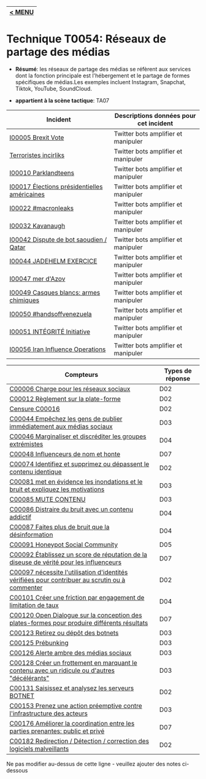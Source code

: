 |[< MENU](../../README.md)|
|---|
# Technique T0054: Réseaux de partage des médias

* **Résumé**: les réseaux de partage des médias se réfèrent aux services dont la fonction principale est l'hébergement et le partage de formes spécifiques de médias.Les exemples incluent Instagram, Snapchat, Tiktok, YouTube, SoundCloud.

* **appartient à la scène tactique**: TA07


|Incident |Descriptions données pour cet incident |
|-------- |-------------------- |
|[I00005 Brexit Vote](../generated_pages/incidents/I00005.md) |Twitter bots amplifier et manipuler |
|[Terroristes incirliks](../generated_pages/incidents/I00007.md) |Twitter bots amplifier et manipuler |
|[I00010 Parklandteens](../generated_pages/incidents/I00010.md) |Twitter bots amplifier et manipuler |
|[I00017 Élections présidentielles américaines](../generated_pages/incidents/I00017.md) |Twitter bots amplifier et manipuler |
|[I00022 #macronleaks](../generated_pages/incidents/I00022.md) |Twitter bots amplifier et manipuler ||[I00029 MH17 Investigation](../generated_pages/incidents/I00029.md) |Twitter bots amplifier et manipuler |
|[I00032 Kavanaugh](../generated_pages/incidents/I00032.md) |Twitter bots amplifier et manipuler |
|[I00042 Dispute de bot saoudien / Qatar](../generated_pages/incidents/I00042.md) |Twitter bots amplifier et manipuler |
|[I00044 JADEHELM EXERCICE](../generated_pages/incidents/I00044.md) |Twitter bots amplifier et manipuler |
|[I00047 mer d'Azov](../generated_pages/incidents/I00047.md) |Twitter bots amplifier et manipuler |
|[I00049 Casques blancs: armes chimiques](../generated_pages/incidents/I00049.md) |Twitter bots amplifier et manipuler |
|[I00050 #handsoffvenezuela](../generated_pages/incidents/I00050.md) |Twitter bots amplifier et manipuler |
|[I00051 INTÉGRITÉ Initiative](../generated_pages/incidents/I00051.md) |Twitter bots amplifier et manipuler |
|[I00056 Iran Influence Operations](../generated_pages/incidents/I00056.md) |Twitter bots amplifier et manipuler ||[I00063 Scandale du dopage olympique](../generated_pages/incidents/I00063.md) |Twitter bots amplifier et manipuler |



|Compteurs |Types de réponse |
|-------- |-------------- |
|[C00006 Charge pour les réseaux sociaux](../generated_pages/counters/C00006.md) |D02 |
|[C00012 Règlement sur la plate-forme](../generated_pages/counters/C00012.md) |D02 |
|[Censure C00016](../generated_pages/counters/C00016.md) |D02 |
|[C00044 Empêchez les gens de publier immédiatement aux médias sociaux](../generated_pages/counters/C00044.md) |D03 |
|[C00046 Marginaliser et discréditer les groupes extrémistes](../generated_pages/counters/C00046.md) |D04 |
|[C00048 Influenceurs de nom et honte](../generated_pages/counters/C00048.md) |D07 |
|[C00074 Identifiez et supprimez ou dépassent le contenu identique](../generated_pages/counters/C00074.md) |D02 |
|[C00081 met en évidence les inondations et le bruit et expliquez les motivations](../generated_pages/counters/C00081.md) |D03 ||[C00082 Ground Truthing comme réponse automatisée à la pollution](../generated_pages/counters/C00082.md) |D03 |
|[C00085 MUTE CONTENU](../generated_pages/counters/C00085.md) |D03 |
|[C00086 Distraire du bruit avec un contenu addictif](../generated_pages/counters/C00086.md) |D04 |
|[C00087 Faites plus de bruit que la désinformation](../generated_pages/counters/C00087.md) |D04 |
|[C00091 Honeypot Social Community](../generated_pages/counters/C00091.md) |D05 |
|[C00092 Établissez un score de réputation de la diseuse de vérité pour les influenceurs](../generated_pages/counters/C00092.md) |D07 |
|[C00097 nécessite l'utilisation d'identités vérifiées pour contribuer au scrutin ou à commenter](../generated_pages/counters/C00097.md) |D02 |
|[C00101 Créer une friction par engagement de limitation de taux](../generated_pages/counters/C00101.md) |D04 |
|[C00120 Open Dialogue sur la conception des plates-formes pour produire différents résultats](../generated_pages/counters/C00120.md) |D07 ||[C00122 Modelation du contenu](../generated_pages/counters/C00122.md) |D02 |
|[C00123 Retirez ou dépôt des botnets](../generated_pages/counters/C00123.md) |D03 |
|[C00125 Prébunking](../generated_pages/counters/C00125.md) |D03 |
|[C00126 Alerte ambre des médias sociaux](../generated_pages/counters/C00126.md) |D03 |
|[C00128 Créer un frottement en marquant le contenu avec un ridicule ou d'autres "décélérants"](../generated_pages/counters/C00128.md) |D03 |
|[C00131 Saisissez et analysez les serveurs BOTNET](../generated_pages/counters/C00131.md) |D02 |
|[C00153 Prenez une action préemptive contre l'infrastructure des acteurs](../generated_pages/counters/C00153.md) |D03 |
|[C00176 Améliorer la coordination entre les parties prenantes: public et privé](../generated_pages/counters/C00176.md) |D07 |
|[C00182 Redirection / Détection / correction des logiciels malveillants](../generated_pages/counters/C00182.md) |D02 |


Ne pas modifier au-dessus de cette ligne - veuillez ajouter des notes ci-dessous